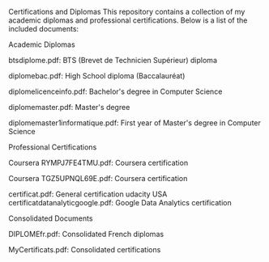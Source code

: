 Certifications and Diplomas
This repository contains a collection of my academic diplomas and professional certifications. Below is a list of the included documents:

Academic Diplomas

btsdiplome.pdf: BTS (Brevet de Technicien Supérieur) diploma

diplomebac.pdf: High School diploma (Baccalauréat)

diplomelicenceinfo.pdf: Bachelor's degree in Computer Science

diplomemaster.pdf: Master's degree

diplomemaster1informatique.pdf: First year of Master's degree in Computer Science

Professional Certifications

Coursera RYMPJ7FE4TMU.pdf: Coursera certification 

Coursera TGZ5UPNQL69E.pdf: Coursera certification 

certificat.pdf: General certification udacity USA
certificatdatanalyticgoogle.pdf: Google Data Analytics certification

Consolidated Documents

DIPLOMEfr.pdf: Consolidated French diplomas

MyCertificats.pdf: Consolidated certifications
